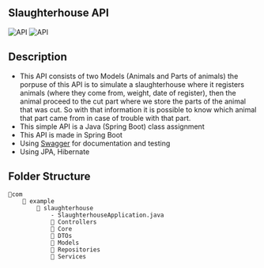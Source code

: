 ## Slaughterhouse API

<img src="https://user-images.githubusercontent.com/62404655/225074329-30498859-e806-4c4e-b9ce-26c676bb2bac.png" alt="API" /> 
<img src="https://user-images.githubusercontent.com/62404655/225074920-4b1d4c16-1626-4eac-bd54-a7c3f9a8ed98.png" alt="API" />
                                                                                                                            
## Description

- This API consists of two Models (Animals and Parts of animals) the porpuse of this API is to simulate a slaughterhouse where it registers animals (where they come from, weight, date of register), then the animal proceed to the cut part where we store the parts of the animal that was cut. So with that information it is possible to know which animal that part came from in case of trouble with that part. 
- This simple API is a Java (Spring Boot) class assignment
- This API is made in Spring Boot
- Using [Swagger](https://springdoc.org/) for documentation and testing
- Using JPA, Hibernate

## Folder Structure
```
📂com 
    📂 example 
        📂 slaughterhouse 
            - SlaughterhouseApplication.java 
            📁 Controllers
            📁 Core
            📁 DTOs
            📁 Models
            📁 Repositories
            📁 Services
```
